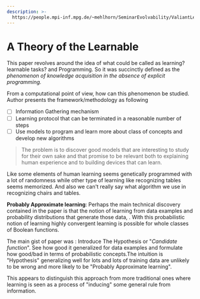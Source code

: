 ```yaml
---
description: >-
  https://people.mpi-inf.mpg.de/~mehlhorn/SeminarEvolvability/ValiantLearnable.pdf
---
```


# A Theory of the Learnable

This paper revolves around the idea of what could be called as learning? learnable tasks? and Programming. So it was succinctly defined as the _phenomenon of knowledge acquisition in the absence of explicit programming._ 

 From a computational point of view, how can this phenomenon be studied. Author presents the framework/methodology as following

* [ ] Information Gathering mechanism
* [ ] Learning protocol that can be terminated in a reasonable number of steps
* [ ] Use models to program and learn more about class of concepts and develop new algorithms

> The problem is to discover good models that are interesting to study for their own sake and that promise to be relevant both to explaining human experience and to building devices that can learn.

Like some elements of human learning seems genetically programmed with a lot of randomness while other type of learning like recognizing tables seems memorized. And also we can't really say what algorithm we use in recognizing chairs and tables. 

**Probably Approximate learning**: Perhaps the main technical discovery contained in the paper is that the notion of learning from data examples and probability distributions that generate those data, . With this probabilistic notion of learning highly convergent learning is possible for whole classes of Boolean functions. 

The main gist of paper was : Introduce The Hypothesis or "_Candidate function_". See how good it generalized for data examples and formulate how good/bad  in terms of probabilistic concepts.The intuition is "Hypothesis" generalizing well for lots and lots of training data are unlikely to be wrong and more likely to be "Probably Approximate learning".

 This appears to distinguish this approach from more traditional ones where learning is seen as a process of "inducing" some general rule from information. 







